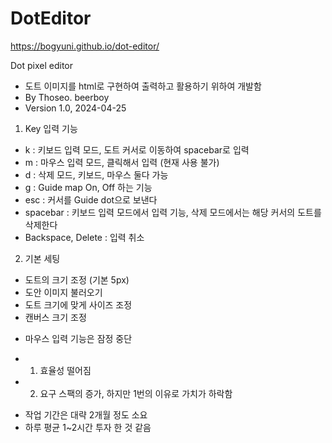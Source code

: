 # DotEditor

https://bogyuni.github.io/dot-editor/

Dot pixel editor

- 도트 이미지를 html로 구현하여 출력하고 활용하기 위하여 개발함
- By Thoseo. beerboy
- Version 1.0, 2024-04-25

1. Key 입력 기능

- k : 키보드 입력 모드, 도트 커서로 이동하여 spacebar로 입력
- m : 마우스 입력 모드, 클릭해서 입력 (현재 사용 불가)
- d : 삭제 모드, 키보드, 마우스 둘다 가능
- g : Guide map On, Off 하는 기능
- esc : 커서를 Guide dot으로 보낸다
- spacebar : 키보드 입력 모드에서 입력 기능, 삭제 모드에서는 해당 커서의 도트를 삭제한다
- Backspace, Delete : 입력 취소

2. 기본 세팅

- 도트의 크기 조정 (기본 5px)
- 도안 이미지 불러오기
- 도트 크기에 맞게 사이즈 조정
- 캔버스 크기 조정

* 마우스 입력 기능은 잠정 중단

- 1. 효율성 떨어짐
- 2. 요구 스팩의 증가, 하지만 1번의 이유로 가치가 하락함

* 작업 기간은 대략 2개월 정도 소요
* 하루 평균 1~2시간 투자 한 것 같음
